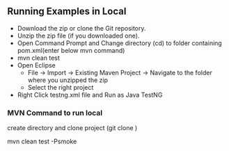 ## Running Examples in Local
- Download the zip or clone the Git repository.
- Unzip the zip file (if you downloaded one).
- Open Command Prompt and Change directory (cd) to folder containing pom.xml(enter below mvn command)
- mvn clean test
- Open Eclipse 
   - File -> Import -> Existing Maven Project -> Navigate to the folder where you unzipped the zip
   - Select the right project
- Right Click testng.xml file and Run as Java TestNG


### MVN Command to run local

create directory and clone project (git clone )


mvn clean test -Psmoke 




